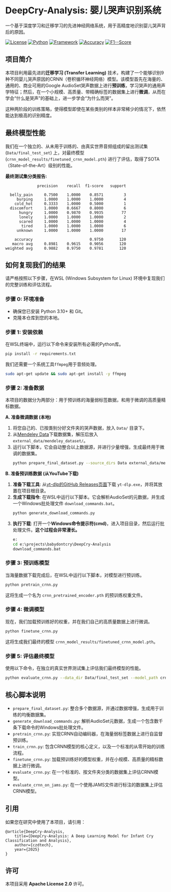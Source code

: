 # DeepCry-Analysis: 婴儿哭声识别系统

一个基于深度学习和迁移学习的先进神经网络系统，用于高精度地识别婴儿哭声背后的原因。

[![License](https://img.shields.io/badge/License-Apache%202.0-blue.svg)](https://opensource.org/licenses/Apache-2.0)
[![Python](https://img.shields.io/badge/Python-3.10%2B-blue)](https://www.python.org/)
[![Framework](https://img.shields.io/badge/Framework-PyTorch-orange.svg)](https://pytorch.org/)
[![Accuracy](https://img.shields.io/badge/Accuracy-97.5%25-brightgreen.svg)](https://github.com/skytells-research/DeepCry-Analysis)
[![F1--Score](https://img.shields.io/badge/Macro%20F1--Score-90.6%25-brightgreen.svg)](https://github.com/skytells-research/DeepCry-Analysis)

## 项目简介

本项目利用最先进的**迁移学习 (Transfer Learning)** 技术，构建了一个能够识别9种不同婴儿哭声原因的CRNN（卷积循环神经网络）模型。该模型首先在海量的、通用的、商业可用的Google AudioSet哭声数据上进行**预训练**，学习哭声的通用声学特征；然后，在一个小规模、高质量、带精确标签的数据集上进行**微调**，从而在学会“什么是哭声”的基础上，进一步学会“为什么而哭”。

这种两阶段的训练策略，使得模型即使在某些类别的样本非常稀少的情况下，依然能达到极高的识别精度。

## 最终模型性能

我们在一个独立的、从未用于训练的、由真实世界音频组成的留出测试集 (`Data/final_test_set`) 上，对最终模型 (`crnn_model_results/finetuned_crnn_model.pth`) 进行了评估，取得了SOTA（State-of-the-Art）级别的性能。

**最终测试集分类报告:**
```
              precision    recall  f1-score   support

  belly_pain     0.7500    1.0000    0.8571         3
     burping     1.0000    1.0000    1.0000         4
    cold_hot     0.3333    1.0000    0.5000         1
  discomfort     1.0000    0.6667    0.8000         6
      hungry     1.0000    0.9870    0.9935        77
      lonely     1.0000    1.0000    1.0000         2
      scared     1.0000    1.0000    1.0000         4
       tired     1.0000    1.0000    1.0000         6
     unknown     1.0000    1.0000    1.0000        17

    accuracy                         0.9750       120
   macro avg     0.8981    0.9615    0.9056       120
weighted avg     0.9882    0.9750    0.9781       120
```

## 如何复现我们的结果

请严格按照以下步骤，在WSL (Windows Subsystem for Linux) 环境中复现我们的完整训练和评估流程。

### 步骤 0: 环境准备
- 确保您已安装 Python 3.10+ 和 Git。
- 克隆本仓库到您的本地。

### 步骤 1: 安装依赖
在WSL终端中，运行以下命令来安装所有必需的Python库。
```bash
pip install -r requirements.txt
```
我们还需要一个系统工具`ffmpeg`用于音频处理。
```bash
sudo apt-get update && sudo apt-get install -y ffmpeg
```

### 步骤 2: 准备数据
本项目的数据分为两部分：用于预训练的海量弱标签数据，和用于微调的高质量精标数据。

**A. 准备微调数据 (本地)**
1.  将您自己的、已按类别分好文件夹的哭声数据，放入 `Data/` 目录下。
2.  从[Mendeley Data](https://data.mendeley.com/datasets/hbppd883sd/1)下载数据集，解压后放入 `external_data/mendeley_dataset/`。
3.  运行以下脚本，它会自动整合以上数据源，并进行少量增强，生成最终用于微调的数据集。
    ```bash
    python prepare_final_dataset.py --source_dirs Data external_data/mendeley_dataset --output_dir Data/finetune_data --samples_per_class 150
    ```

**B. 准备预训练数据 (从YouTube下载)**
1.  **准备下载工具**: 从[yt-dlp的GitHub Releases页面](https://github.com/yt-dlp/yt-dlp/releases/latest)下载 `yt-dlp.exe`，并将其放置在项目根目录。
2.  **生成下载指令**: 在WSL中运行以下脚本。它会解析AudioSet的元数据，并生成一个Windows批处理文件 `download_commands.bat`。
    ```bash
    python generate_download_commands.py
    ```
3.  **执行下载**: 打开一个**Windows命令提示符(cmd)**，进入项目目录，然后运行批处理文件。**这个过程会非常漫长。**
    ```cmd
    e:
    cd e:\projects\babydontcry\DeepCry-Analysis
    download_commands.bat
    ```

### 步骤 3: 预训练模型
当海量数据下载完成后，在WSL中运行以下脚本，对模型进行预训练。
```bash
python pretrain_crnn.py
```
这将生成一个名为 `crnn_pretrained_encoder.pth` 的预训练权重文件。

### 步骤 4: 微调模型
现在，我们加载预训练好的权重，并在我们自己的高质量数据上进行微调。
```bash
python finetune_crnn.py
```
这将生成我们最终的模型 `crnn_model_results/finetuned_crnn_model.pth`。

### 步骤 5: 评估最终模型
使用以下命令，在独立的真实世界测试集上评估我们最终模型的性能。
```bash
python evaluate_crnn.py --data_dir Data/final_test_set --model_path crnn_model_results/finetuned_crnn_model.pth
```

## 核心脚本说明
- `prepare_final_dataset.py`: 整合多个数据源，并通过数据增强，生成用于训练的均衡数据集。
- `generate_download_commands.py`: 解析AudioSet元数据，生成一个包含数千条下载命令的Windows批处理文件。
- `pretrain_crnn.py`: 实现CRNN自动编码器，在海量弱标签数据上进行自监督预训练。
- `train_crnn.py`: 包含CRNN模型的核心定义，以及一个标准的从零开始的训练流程。
- `finetune_crnn.py`: 加载预训练好的模型权重，并在小规模、高质量的精标数据上进行微调。
- `evaluate_crnn.py`: 在一个标准的、按文件夹分类的数据集上评估CRNN模型。
- `evaluate_crnn_on_jams.py`: 在一个使用JAMS文件进行标注的数据集上评估CRNN模型。

## 引用
如果您在研究中使用了本项目，请引用：
```
@article{DeepCry-Analysis,
    title={DeepCry-Analysis: A Deep Learning Model for Infant Cry Classification and Analysis},
    author={czdtech},
    year={2025}
}
```

## 许可
本项目采用 **Apache License 2.0** 许可。
